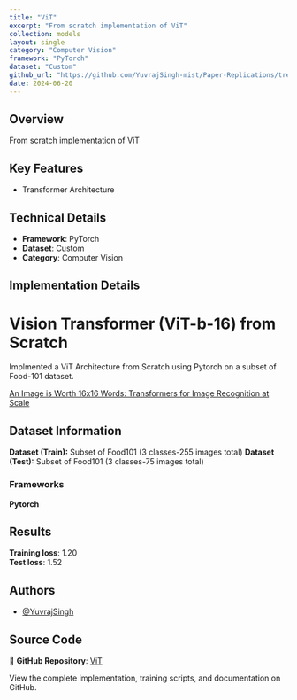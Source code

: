 ```yaml
---
title: "ViT"
excerpt: "From scratch implementation of ViT"
collection: models
layout: single
category: "Computer Vision"
framework: "PyTorch"
dataset: "Custom"
github_url: "https://github.com/YuvrajSingh-mist/Paper-Replications/tree/master/ViT"
date: 2024-06-20
---
```


## Overview
From scratch implementation of ViT

## Key Features
- Transformer Architecture

## Technical Details
- **Framework**: PyTorch
- **Dataset**: Custom
- **Category**: Computer Vision

## Implementation Details

# Vision Transformer (ViT-b-16) from Scratch

Implmented a ViT Architecture from Scratch using Pytorch on a subset of Food-101 dataset.

[An Image is Worth 16x16 Words: Transformers for Image Recognition at Scale](https://arxiv.org/abs/1511.06434)

## Dataset Information

**Dataset (Train):** Subset of Food101 (3 classes-255 images total)
**Dataset (Test):** Subset of Food101 (3 classes-75 images total)

### Frameworks

**Pytorch**

## Results

**Training loss**: 1.20 \
**Test loss**: 1.52
## Authors

- [@YuvrajSingh](https://www.github.com/YuvrajSingh-mist)

## Source Code
📁 **GitHub Repository**: [ViT](https://github.com/YuvrajSingh-mist/Paper-Replications/tree/master/ViT)

View the complete implementation, training scripts, and documentation on GitHub.

